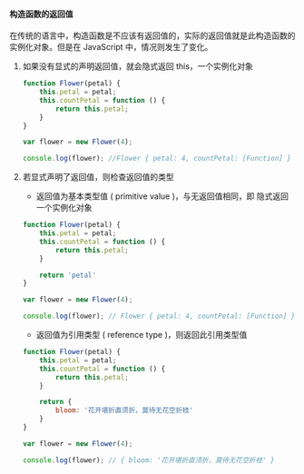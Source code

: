 #### 构造函数的返回值

在传统的语言中，构造函数是不应该有返回值的，实际的返回值就是此构造函数的实例化对象。但是在 JavaScript 中，情况则发生了变化。

1. 如果没有显式的声明返回值，就会隐式返回 this，一个实例化对象

    ```JavaScript
    function Flower(petal) {
        this.petal = petal;
        this.countPetal = function () {
            return this.petal;
        }
    }
    
    var flower = new Flower(4);

    console.log(flower); //Flower { petal: 4, countPetal: [Function] }
    ```

2. 若显式声明了返回值，则检查返回值的类型

    - 返回值为基本类型值 ( primitive value )，与无返回值相同，即 隐式返回一个实例化对象

    ```JavaScript
    function Flower(petal) {
        this.petal = petal;
        this.countPetal = function () {
            return this.petal;
        }

        return 'petal'
    }

    var flower = new Flower(4);

    console.log(flower); // Flower { petal: 4, countPetal: [Function] }
    ```

    - 返回值为引用类型 ( reference type )，则返回此引用类型值

    ```JavaScript
    function Flower(petal) {
        this.petal = petal;
        this.countPetal = function () {
            return this.petal;
        }

        return {
            bloom: '花开堪折直须折，莫待无花空折枝'
        }
    }

    var flower = new Flower(4);

    console.log(flower); // { bloom: '花开堪折直须折，莫待无花空折枝' }
    ```
